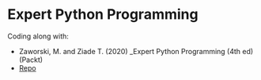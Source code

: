 # Expert Python Programming
Coding along with:

- Zaworski, M. and Ziade T. (2020) _Expert Python Programming (4th ed) (Packt)
- <a href="https://github.com/PacktPublishing/Expert-Python-Programming-Fourth-Edition">Repo</a>
